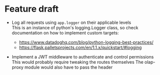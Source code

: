# Feature draft

* Log all requests using `app.logger` on their applicable levels  
  This is an instance of python's logging.Logger class, so check documentation on how to implement custom targets:
   * https://www.datadoghq.com/blog/python-logging-best-practices/
   * https://flask.palletsprojects.com/en/1.1.x/quickstart/#logging

* Implement a JWT middleware to authenticate and control permissions
  This would probably require tweaking the routes themselves
  The olap-proxy module would also have to pass the header
